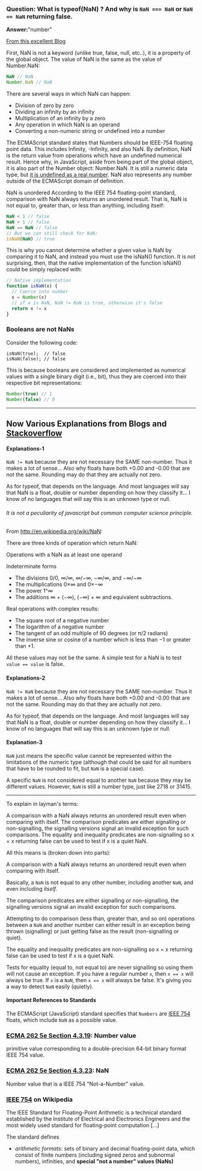 ### Question: What is typeof(NaN) ? And why is `NaN === NaN` or `NaN == NaN` returning false.

**Answer:**"number"

[From this excellent Blog](https://javascriptrefined.io/nan-and-typeof-36cd6e2a4e43)

First, NaN is not a keyword (unlike true, false, null, etc..), it is a property of the global object. The value of NaN is the same as the value of Number.NaN:

```js
NaN // NaN
Number.NaN // NaN
```

There are several ways in which NaN can happen:

- Division of zero by zero
- Dividing an infinity by an infinity
- Multiplication of an infinity by a zero
- Any operation in which NaN is an operand
- Converting a non-numeric string or undefined into a number

The ECMAScript standard states that Numbers should be IEEE-754 floating point data. This includes Infinity, -Infinity, and also NaN.
By definition, NaN is the return value from operations which have an undefined numerical result. Hence why, in JavaScript, aside from being part of the global object, it is also part of the Number object: Number.NaN. It is still a numeric data type, but [it is undefined as a real number](http://en.wikipedia.org/wiki/Real_number).
NaN also represents any number outside of the ECMAScript domain of definition.

NaN is unordered
According to the IEEE 754 floating-point standard, comparison with NaN always returns an unordered result. That is, NaN is not equal to, greater than, or less than anything, including itself:

```js
NaN < 1 // false
NaN > 1 // false
NaN == NaN // false
// But we can still check for NaN:
isNaN(NaN) // true
```

This is why you cannot determine whether a given value is NaN by comparing it to NaN, and instead you must use the isNaN() function.
It is not surprising, then, that the native implementation of the function isNaN() could be simply replaced with:

```js
// Native implementation
function isNaN(x) {
  // Coerce into number
  x = Number(x)
  // if x is NaN, NaN != NaN is true, otherwise it's false
  return x != x
}
```

### Booleans are not NaNs

Consider the following code:

```
isNaN(true);  // false
isNaN(false); // false

```

This is because booleans are considered and implemented as numerical values with a single binary digit (i.e., bit), thus they are coerced into their respective bit representations:

```js
Number(true) // 1
Number(false) // 0
```

---

## Now Various Explanations from Blogs and [Stackoverflow](https://stackoverflow.com/questions/2801601/why-does-typeof-nan-return-number)

#### Explanations-1

`NaN != NaN` because they are not necessary the SAME non-number. Thus it makes a lot of sense...
Also why floats have both +0.00 and -0.00 that are not the same. Rounding may do that they are actually not zero.

As for typeof, that depends on the language. And most languages will say that NaN is a float, double or number depending on how they classify it... I know of no languages that will say this is an unknown type or null.

###### It is not a peculiarity of javascript but common computer science principle.

From http://en.wikipedia.org/wiki/NaN:

There are three kinds of operation which return NaN:

Operations with a NaN as at least one operand

Indeterminate forms

- The divisions 0/0, ∞/∞, ∞/−∞, −∞/∞, and −∞/−∞
- The multiplications 0×∞ and 0×−∞
- The power 1^∞
- The additions ∞ + (−∞), (−∞) + ∞ and equivalent subtractions.

Real operations with complex results:

- The square root of a negative number
- The logarithm of a negative number
- The tangent of an odd multiple of 90 degrees (or π/2 radians)
- The inverse sine or cosine of a number which is less than −1 or
  greater than +1.

All these values may not be the same. A simple test for a NaN is to test `value == value` is false.

#### Explanations-2

`NaN != NaN` because they are not necessary the SAME non-number. Thus it makes a lot of sense...
Also why floats have both +0.00 and -0.00 that are not the same. Rounding may do that they are actually not zero.

As for typeof, that depends on the language. And most languages will say that NaN is a float, double or number depending on how they classify it... I know of no languages that will say this is an unknown type or null.

#### Explanation-3

`NaN` just means the specific value cannot be represented within the limitations of the numeric type (although that could be said for all numbers that have to be rounded to fit, but `NaN` is a special case).

A specific `NaN` is not considered equal to another `NaN` because they may be different values. However, `NaN` is still a number type, just like 2718 or 31415.

---

To explain in layman's terms:

A comparison with a NaN always returns an unordered result even when comparing with itself. The comparison predicates are either signalling or non-signalling, the signalling versions signal an invalid exception for such comparisons. The equality and inequality predicates are non-signalling so x = x returning false can be used to test if x is a quiet NaN.

All this means is (broken down into parts):

A comparison with a NaN always returns an unordered result even when comparing with itself.

Basically, a `NaN` is not equal to any other number, including another `NaN`, and even including _itself_.

The comparison predicates are either signalling or non-signalling, the signalling versions signal an invalid exception for such comparisons.

Attempting to do comparison (less than, greater than, and so on) operations between a `NaN` and another number can either result in an exception being thrown (signalling) or just getting false as the result (non-signalling or quiet).

The equality and inequality predicates are non-signalling so x = x returning false can be used to test if x is a quiet NaN.

Tests for equality (equal to, not equal to) are never signalling so using them will not cause an exception. If you have a regular number `x`, then `x == x` will always be true. If `x` is a `NaN`, then `x == x` will always be false. It's giving you a way to detect `NaN` easily (quietly).

#### Important References to Standards

The ECMAScript (JavaScript) standard specifies that `Numbers` are [IEEE 754](http://en.wikipedia.org/wiki/IEEE_754) floats, which include `NaN` as a possible value.

### [ECMA 262 5e Section 4.3.19](http://ecma262-5.com/ELS5_Section_4.htm#Section_4.3.19): Number value

primitive value corresponding to a double-precision 64-bit binary format IEEE 754 value.

### [ECMA 262 5e Section 4.3.23](http://ecma262-5.com/ELS5_Section_4.htm#Section_4.3.23): NaN

Number value that is a IEEE 754 "Not-a-Number" value.

### [IEEE 754](http://en.wikipedia.org/wiki/IEEE_754) on Wikipedia

The IEEE Standard for Floating-Point Arithmetic is a technical standard established by the Institute of Electrical and Electronics Engineers and the most widely used standard for floating-point computation [...]

The standard defines

- _arithmetic formats_: sets of binary and decimal floating-point data, which consist of finite numbers (including signed zeros and subnormal numbers), infinities, and **special "not a number" values (NaNs)**
